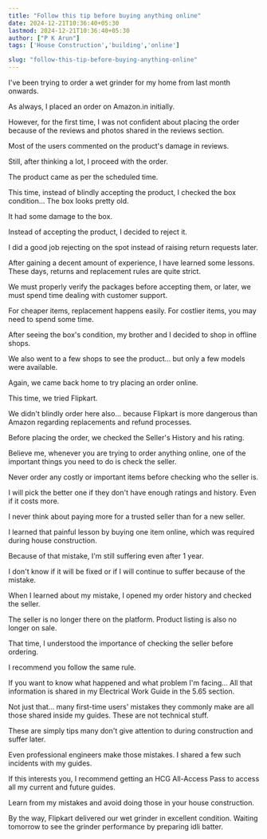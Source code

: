 ```yaml
---
title: "Follow this tip before buying anything online"
date: 2024-12-21T10:36:40+05:30
lastmod: 2024-12-21T10:36:40+05:30
author: ["P K Arun"]
tags: ['House Construction','building','online']

slug: "follow-this-tip-before-buying-anything-online"
---
```


I've been trying to order a wet grinder for my home from last month onwards.

As always, I placed an order on Amazon.in initially.

However, for the first time, I was not confident about placing the order because of the reviews and photos shared in the reviews section.

Most of the users commented on the product's damage in reviews.

Still, after thinking a lot, I proceed with the order.

The product came as per the scheduled time.

This time, instead of blindly accepting the product, I checked the box condition… The box looks pretty old.

It had some damage to the box.

Instead of accepting the product, I decided to reject it.

I did a good job rejecting on the spot instead of raising return requests later.

After gaining a decent amount of experience, I have learned some lessons. These days, returns and replacement rules are quite strict.

We must properly verify the packages before accepting them, or later, we must spend time dealing with customer support.

For cheaper items, replacement happens easily. For costlier items, you may need to spend some time.

After seeing the box's condition, my brother and I decided to shop in offline shops.

We also went to a few shops to see the product… but only a few models were available.

Again, we came back home to try placing an order online.

This time, we tried Flipkart.

We didn't blindly order here also… because Flipkart is more dangerous than Amazon regarding replacements and refund processes.

Before placing the order, we checked the Seller's History and his rating.

Believe me, whenever you are trying to order anything online, one of the important things you need to do is check the seller.

Never order any costly or important items before checking who the seller is.

I will pick the better one if they don't have enough ratings and history. Even if it costs more.

I never think about paying more for a trusted seller than for a new seller.

I learned that painful lesson by buying one item online, which was required during house construction.

Because of that mistake, I'm still suffering even after 1 year.

I don't know if it will be fixed or if I will continue to suffer because of the mistake.

When I learned about my mistake, I opened my order history and checked the seller.

The seller is no longer there on the platform. Product listing is also no longer on sale.

That time, I understood the importance of checking the seller before ordering.

I recommend you follow the same rule.

If you want to know what happened and what problem I'm facing… All that information is shared in my Electrical Work Guide in the 5.65 section.

Not just that… many first-time users' mistakes they commonly make are all those shared inside my guides. These are not technical stuff.

These are simply tips many don't give attention to during construction and suffer later.

Even professional engineers make those mistakes. I shared a few such incidents with my guides.

If this interests you, I recommend getting an HCG All-Access Pass to access all my current and future guides.

Learn from my mistakes and avoid doing those in your house construction.

By the way, Flipkart delivered our wet grinder in excellent condition. Waiting tomorrow to see the grinder performance by preparing idli batter.
